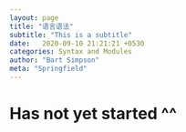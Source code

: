 ```yaml
---
layout: page
title: "语言语法"
subtitle: "This is a subtitle"
date:   2020-09-10 21:21:21 +0530
categories: Syntax and Modules
author: "Bart Simpson"
meta: "Springfield"
---
```



# Has not yet started ^^